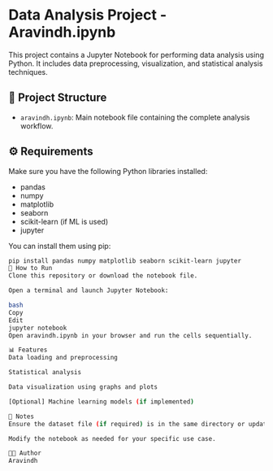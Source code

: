 # Data Analysis Project - Aravindh.ipynb

This project contains a Jupyter Notebook for performing data analysis using Python. It includes data preprocessing, visualization, and statistical analysis techniques.

## 📁 Project Structure

- `aravindh.ipynb`: Main notebook file containing the complete analysis workflow.

## ⚙️ Requirements

Make sure you have the following Python libraries installed:

- pandas
- numpy
- matplotlib
- seaborn
- scikit-learn (if ML is used)
- jupyter

You can install them using pip:

```bash
pip install pandas numpy matplotlib seaborn scikit-learn jupyter
🚀 How to Run
Clone this repository or download the notebook file.

Open a terminal and launch Jupyter Notebook:

bash
Copy
Edit
jupyter notebook
Open aravindh.ipynb in your browser and run the cells sequentially.

📊 Features
Data loading and preprocessing

Statistical analysis

Data visualization using graphs and plots

[Optional] Machine learning models (if implemented)

📌 Notes
Ensure the dataset file (if required) is in the same directory or update the path in the notebook.

Modify the notebook as needed for your specific use case.

🧑‍💻 Author
Aravindh
